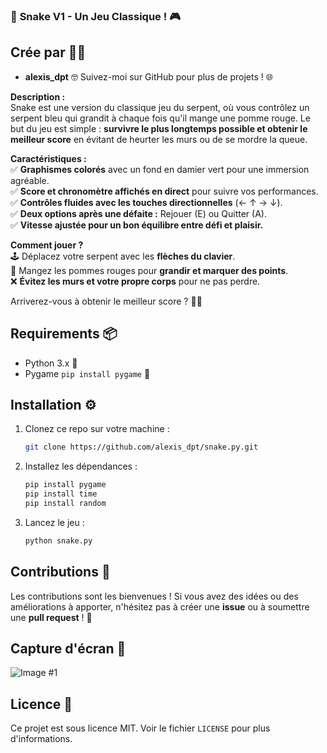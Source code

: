 ### 🐍 **Snake V1 - Un Jeu Classique !** 🎮  

## Crée par 👨‍💻
- **alexis_dpt** 🤓
Suivez-moi sur GitHub pour plus de projets ! 🌐

**Description :**  
Snake est une version du classique jeu du serpent, où vous contrôlez un serpent bleu qui grandit à chaque fois qu'il mange une pomme rouge. Le but du jeu est simple : **survivre le plus longtemps possible et obtenir le meilleur score** en évitant de heurter les murs ou de se mordre la queue.  

**Caractéristiques :**  
✅ **Graphismes colorés** avec un fond en damier vert pour une immersion agréable.  
✅ **Score et chronomètre affichés en direct** pour suivre vos performances.  
✅ **Contrôles fluides avec les touches directionnelles** (← ↑ → ↓).  
✅ **Deux options après une défaite :** Rejouer (E) ou Quitter (A).  
✅ **Vitesse ajustée pour un bon équilibre entre défi et plaisir.**  

**Comment jouer ?**  
🕹️ Déplacez votre serpent avec les **flèches du clavier**.  
🍏 Mangez les pommes rouges pour **grandir et marquer des points**.  
❌ **Évitez les murs et votre propre corps** pour ne pas perdre.  

Arriverez-vous à obtenir le meilleur score ? 🎯🔥

## Requirements 📦
- Python 3.x 🐍
- Pygame `pip install pygame` 🎨

## Installation ⚙️
1. Clonez ce repo sur votre machine :
   ```bash
   git clone https://github.com/alexis_dpt/snake.py.git
   ```
2. Installez les dépendances :
   ```bash
   pip install pygame
   pip install time
   pip install random
   ```
3. Lancez le jeu :
   ```bash
   python snake.py
   ```
   
## Contributions 🤝
Les contributions sont les bienvenues ! Si vous avez des idées ou des améliorations à apporter, n'hésitez pas à créer une **issue** ou à soumettre une **pull request** ! 🚀

## Capture d'écran 📸
![Image #1](https://i.ibb.co/mCBsJY57/image.png)

## Licence 📜
Ce projet est sous licence MIT. Voir le fichier `LICENSE` pour plus d'informations.

